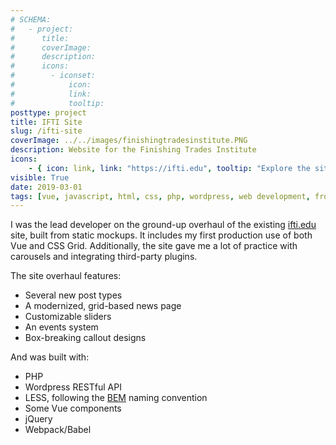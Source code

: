 ```yaml
---
# SCHEMA:
#   - project:
#      title:
#      coverImage:
#      description:
#      icons:
#        - iconset:
#            icon:
#            link:
#            tooltip:
posttype: project
title: IFTI Site
slug: /ifti-site
coverImage: ../../images/finishingtradesinstitute.PNG
description: Website for the Finishing Trades Institute
icons:
    - { icon: link, link: "https://ifti.edu", tooltip: "Explore the site" }
visible: True
date: 2019-03-01
tags: [vue, javascript, html, css, php, wordpress, web development, front end development,]
---
```


I was the lead developer on the ground-up overhaul of the existing [ifti.edu](https://ifti.edu/) site, built from static mockups. It includes my first production use of both Vue and CSS Grid. Additionally, the site gave me a lot of practice with carousels and integrating third-party plugins.



The site overhaul features:

- Several new post types
- A modernized, grid-based news page
- Customizable sliders
- An events system
- Box-breaking callout designs

And was built with: 
- PHP
- Wordpress RESTful API
- LESS, following the [BEM](http://getbem.com/naming/) naming convention 
- Some Vue components
- jQuery
- Webpack/Babel